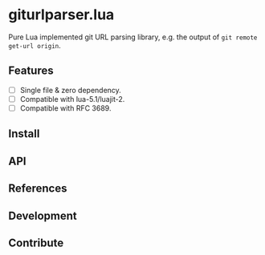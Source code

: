 # giturlparser.lua

Pure Lua implemented git URL parsing library, e.g. the output of `git remote get-url origin`.

## Features

* [ ] Single file & zero dependency.
* [ ] Compatible with lua-5.1/luajit-2.
* [ ] Compatible with RFC 3689.

## Install

## API

## References

## Development

## Contribute


